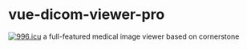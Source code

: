 # vue-dicom-viewer-pro
[![996.icu](https://img.shields.io/badge/link-996.icu-red.svg)](https://996.icu)
a full-featured medical image viewer based on cornerstone
